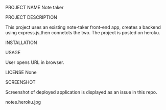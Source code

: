 PROJECT NAME   Note taker

PROJECT DESCRIPTION

This project uses an existing note-taker front-end app, creates a backend using express.js,then connetcts the two. The project is posted on heroku.

INSTALLATION

USAGE

User opens URL in browser.

LICENSE
None

SCREENSHOT

Screenshot of deployed application is displayed as an issue in this repo.

notes.heroku.jpg
